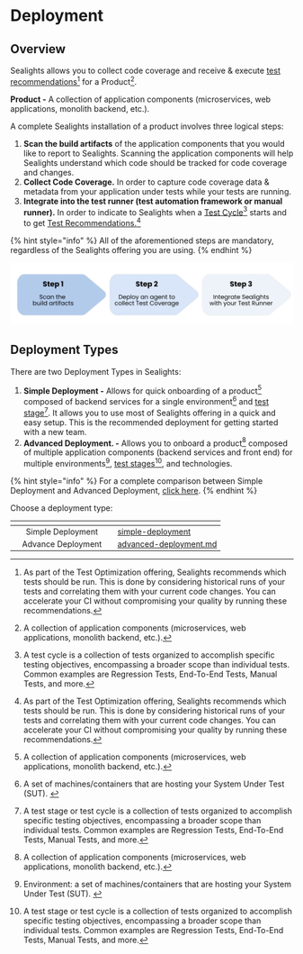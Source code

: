 # Deployment

## Overview

Sealights allows you to collect code coverage and receive & execute [test recommendations](#user-content-fn-1)[^1] for a Product[^2].

**Product -** A collection of application components (microservices, web applications, monolith backend, etc.).

A complete Sealights installation of a product involves three logical steps:

1. **Scan the build artifacts** of the application components that you would like to report to Sealights. Scanning the application components will help Sealights understand which code should be tracked for code coverage and changes.&#x20;
2. **Collect Code Coverage.** In order to capture code coverage data & metadata from your application under tests while your tests are running.&#x20;
3. **Integrate into the test runner (test automation framework or manual runner).** In order to indicate to Sealights when a [Test Cycle](#user-content-fn-3)[^3] starts and to get [Test Recommendations.](#user-content-fn-4)[^4]

{% hint style="info" %}
All of the aforementioned steps are mandatory, regardless of the Sealights offering you are using.
{% endhint %}

<img src="../../.gitbook/assets/file.excalidraw.svg" alt="Three logical steps in onboarding a product to Sealights. " class="gitbook-drawing">

## Deployment Types

There are two Deployment Types in Sealights:

1. **Simple Deployment -** Allows for quick onboarding of a product[^5] composed of backend services for a single environment[^6] and [test stage](#user-content-fn-7)[^7]. It allows you to use most of Sealights offering in a quick and easy setup. This is the recommended deployment for getting started with a new team.
2. **Advanced Deployment. -** Allows you to onboard a product[^8] composed of multiple application components (backend services and front end) for multiple environments[^9], [test stages](#user-content-fn-10)[^10], and technologies.

{% hint style="info" %}
For a complete comparison between Simple Deployment and Advanced Deployment, [click here](deployment-type-comparison.md).
{% endhint %}

Choose a deployment type:

<table data-view="cards"><thead><tr><th></th><th align="center"></th><th></th><th data-hidden data-card-target data-type="content-ref"></th></tr></thead><tbody><tr><td></td><td align="center">Simple Deployment</td><td></td><td><a href="simple-deployment/">simple-deployment</a></td></tr><tr><td></td><td align="center">Advance Deployment</td><td></td><td><a href="advanced-deployment.md">advanced-deployment.md</a></td></tr></tbody></table>

[^1]: As part of the Test Optimization offering, Sealights recommends which tests should be run. This is done by considering historical runs of your tests and correlating them with your current code changes. You can accelerate your CI without compromising your quality by running these recommendations.

[^2]: A collection of application components (microservices, web applications, monolith backend, etc.).

[^3]: A test cycle is a collection of tests organized to accomplish specific testing objectives, encompassing a broader scope than individual tests. Common examples are Regression Tests, End-To-End Tests, Manual Tests, and more.

[^4]: As part of the Test Optimization offering, Sealights recommends which tests should be run. This is done by considering historical runs of your tests and correlating them with your current code changes. You can accelerate your CI without compromising your quality by running these recommendations.

[^5]: A collection of application components (microservices, web applications, monolith backend, etc.).

[^6]: A set of machines/containers that are hosting your System Under Test (SUT).&#x20;

[^7]: A test stage or test cycle is a collection of tests organized to accomplish specific testing objectives, encompassing a broader scope than individual tests. Common examples are Regression Tests, End-To-End Tests, Manual Tests, and more.

[^8]: A collection of application components (microservices, web applications, monolith backend, etc.).

[^9]: Environment: a set of machines/containers that are hosting your System Under Test (SUT).&#x20;

[^10]: A test stage or test cycle is a collection of tests organized to accomplish specific testing objectives, encompassing a broader scope than individual tests. Common examples are Regression Tests, End-To-End Tests, Manual Tests, and more.
